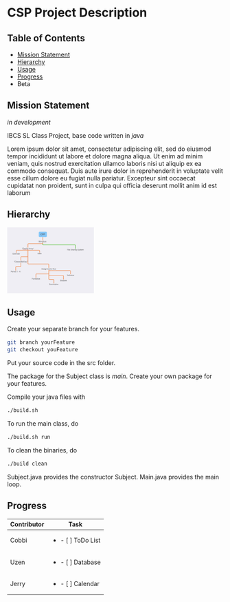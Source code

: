 # CSP Project Description

## Table of Contents

* [Mission Statement](#mission-statement)
* [Hierarchy](#hierarchy)
* [Usage](#usage)
* [Progress](#progress)
* Beta

## Mission Statement

*in development* 

IBCS SL Class Project, base code written in *java*  

Lorem ipsum dolor sit amet, consectetur adipiscing elit, sed do eiusmod tempor incididunt ut labore et dolore magna aliqua. Ut enim ad minim veniam, quis nostrud exercitation ullamco laboris nisi ut aliquip ex ea commodo consequat. Duis aute irure dolor in reprehenderit in voluptate velit esse cillum dolore eu fugiat nulla pariatur. Excepteur sint occaecat cupidatat non proident, sunt in culpa qui officia deserunt mollit anim id est laborum

## Hierarchy
<img src="https://github.com/CookieUzen/csp/blob/master/Hierarchy.jpg" width="40%">

## Usage
Create your separate branch for your features.
```bash
git branch yourFeature
git checkout youFeature
```

Put your source code in the src folder.

The package for the Subject class is *main*.
Create your own package for your features.

Compile your java files with
```bash
./build.sh
```

To run the main class, do
```bash
./build.sh run
```

To clean the binaries, do 
```bash
./build clean
```

Subject.java provides the constructor Subject.
Main.java provides the main loop.

## Progress

Contributor | Task|
------------ | -------------|
Cobbi | <ul><li>- [ ] ToDo List</li></ul>|
Uzen | <ul><li>- [ ] Database</li></ul>|
Jerry | <ul><li>- [ ] Calendar</li></ul>|
